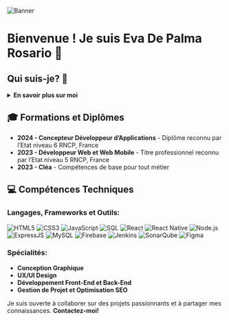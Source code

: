 ![Banner](LOGO/anime-style-galaxy-background.jpg)

# Bienvenue ! Je suis Eva De Palma Rosario 👋

## Qui suis-je? 🌟
<details>
  <summary><b>En savoir plus sur moi</b></summary>
  <br>
  Passionnée par la conception et le développement de solutions digitales élégantes et performantes, je suis une développeuse dédiée à l'innovation dans le domaine du développement web et mobile. Localisée à Rosny-Sous-Bois, France, je suis toujours prête à explorer de nouvelles technologies et à relever de nouveaux défis.
  
  - **Email:** [rosarioeva.pro@gmail.com](mailto:rosarioeva.pro@gmail.com)
  - **LinkedIn:** [Eva De Palma Rosario](https://www.linkedin.com/in/eva-de-palma-rosario-071658253/?originalSubdomain=fr)
</details>

## 🎓 Formations et Diplômes
- **2024 - Concepteur Développeur d’Applications** - Diplôme reconnu par l’Etat niveau 6 RNCP, France
- **2023 - Développeur Web et Web Mobile** - Titre professionnel reconnu par l’Etat niveau 5 RNCP, France
- **2023 - Cléa** - Compétences de base pour tout métier

## 💻 Compétences Techniques
### Langages, Frameworks et Outils:
![HTML5](https://img.shields.io/badge/HTML5-E34F26?style=for-the-badge&logo=html5&logoColor=white)
![CSS3](https://img.shields.io/badge/CSS3-1572B6?style=for-the-badge&logo=css3&logoColor=white)
![JavaScript](https://img.shields.io/badge/JavaScript-F7DF1E?style=for-the-badge&logo=javascript&logoColor=black)
![SQL](https://img.shields.io/badge/SQL-4479A1?style=for-the-badge&logo=sqlite&logoColor=white)
![React](https://img.shields.io/badge/React-20232A?style=for-the-badge&logo=react&logoColor=61DAFB)
![React Native](https://img.shields.io/badge/React_Native-20232A?style=for-the-badge&logo=react&logoColor=61DAFB)
![Node.js](https://img.shields.io/badge/Node.js-43853D?style=for-the-badge&logo=node-dot-js&logoColor=white)
![ExpressJS](https://img.shields.io/badge/ExpressJS-000000?style=for-the-badge&logo=express&logoColor=white)
![MySQL](https://img.shields.io/badge/MySQL-00000F?style=for-the-badge&logo=mysql&logoColor=white)
![Firebase](https://img.shields.io/badge/Firebase-FFCA28?style=for-the-badge&logo=firebase&logoColor=black)
![Jenkins](https://img.shields.io/badge/Jenkins-D24939?style=for-the-badge&logo=jenkins&logoColor=white)
![SonarQube](https://img.shields.io/badge/SonarQube-4E9BCD?style=for-the-badge&logo=sonarqube&logoColor=white)
![Figma](https://img.shields.io/badge/Figma-F24E1E?style=for-the-badge&logo=figma&logoColor=white)

### Spécialités:
- **Conception Graphique**
- **UX/UI Design**
- **Développement Front-End et Back-End**
- **Gestion de Projet et Optimisation SEO**

Je suis ouverte à collaborer sur des projets passionnants et à partager mes connaissances. **Contactez-moi!**

